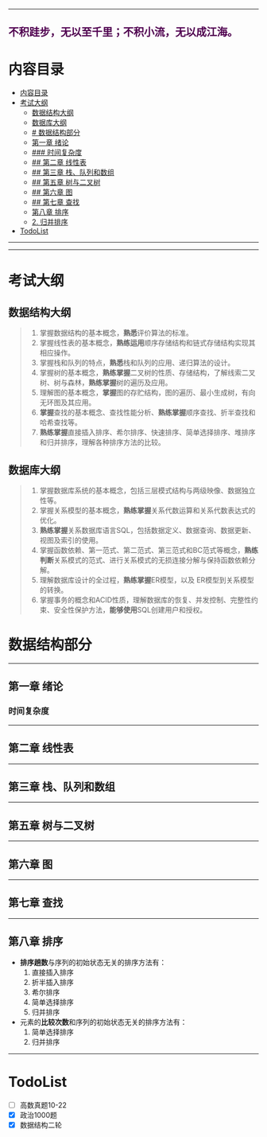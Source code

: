 ------
**<font color="500050"> 不积跬步，无以至千里；不积小流，无以成江海。**</font>
------
# 内容目录
- [内容目录](#内容目录)
- [考试大纲](#考试大纲)
  - [数据结构大纲](#数据结构大纲)
  - [数据库大纲](#数据库大纲)
  - [# 数据结构部分](#-数据结构部分)
  - [第一章 绪论](#第一章-绪论)
  - [### 时间复杂度](#-时间复杂度)
  - [## 第二章 线性表](#-第二章-线性表)
  - [## 第三章 栈、队列和数组](#-第三章-栈队列和数组)
  - [## 第五章 树与二叉树](#-第五章-树与二叉树)
  - [## 第六章 图](#-第六章-图)
  - [## 第七章 查找](#-第七章-查找)
  - [第八章 排序](#第八章-排序)
  - [2. 归并排序](#2-归并排序)
- [TodoList](#todolist)

------

 

------
 
# 考试大纲
## 数据结构大纲
>1. 掌握数据结构的基本概念，**熟悉**评价算法的标准。
> 2. 掌握线性表的基本概念，**熟练运用**顺序存储结构和链式存储结构实现其相应操作。
> 3. 掌握栈和队列的特点，**熟悉**栈和队列的应用、递归算法的设计。
> 4. 掌握树的基本概念，**熟练掌握**二叉树的性质、存储结构，了解线索二叉树、树与森林，**熟练掌握**树的遍历及应用。
> 5. 理解图的基本概念，**掌握**图的存贮结构，图的遍历、最小生成树，有向无环图及其应用。  
> 6. **掌握**查找的基本概念、查找性能分析、**熟练掌握**顺序查找、折半查找和哈希查找等。
> 7. **熟练掌握**直接插入排序、希尔排序、快速排序、简单选择排序、堆排序和归并排序，理解各种排序方法的比较。

## 数据库大纲
> 1. 掌握数据库系统的基本概念，包括三层模式结构与两级映像、数据独立性等。
> 2. 掌握关系模型的基本概念，**熟练掌握**关系代数运算和关系代数表达式的优化。
> 3. **熟练掌握**关系数据库语言SQL，包括数据定义、数据查询、数据更新、视图及索引的使用。
> 4. 掌握函数依赖、第一范式、第二范式、第三范式和BC范式等概念，**熟练判断**关系模式的范式、进行关系模式的无损连接分解与保持函数依赖分解。
> 5. 理解数据库设计的全过程，**熟练掌握**ER模型，以及 ER模型到关系模型的转换。
> 6. 掌握事务的概念和ACID性质，理解数据库的恢复、并发控制、完整性约束、安全性保护方法，**能够使用**SQL创建用户和授权。

# 数据结构部分
------
## 第一章 绪论
### 时间复杂度
------
## 第二章 线性表
------
## 第三章 栈、队列和数组
------
## 第五章 树与二叉树
------
## 第六章 图
------
## 第七章 查找
------
## 第八章 排序

- **排序趟数**与序列的初始状态无关的排序方法有：
  1. 直接插入排序
  2. 折半插入排序
  3. 希尔排序
  4. 简单选择排序
  5. 归并排序
- 元素的**比较次数**和序列的初始状态无关的排序方法有：
  1. 简单选择排序
  2. 归并排序
------



# TodoList
 
- [ ] 高数真题10-22
- [x] 政治1000题
- [x] 数据结构二轮